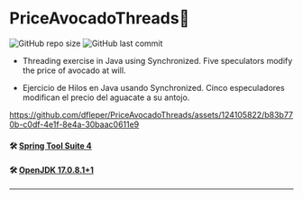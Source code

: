 # PriceAvocadoThreads🧵

![GitHub repo size](https://img.shields.io/github/repo-size/dfleper/PriceAvocadoThreads?logo=github)
![GitHub last commit](https://img.shields.io/github/last-commit/dfleper/PriceAvocadoThreads?color=blue&label=last-commit&logo=github&logoColor=white)

- Threading exercise in Java using Synchronized. 
Five speculators modify the price of avocado at will.

- Ejercicio de Hilos en Java usando Synchronized. 
Cinco especuladores modifican el precio del aguacate a su antojo.

https://github.com/dfleper/PriceAvocadoThreads/assets/124105822/b83b770b-c0df-4e1f-8e4a-30baac0611e9

#### 🛠 [Spring Tool Suite 4](https://spring.io/tools)
#### 🛠 [OpenJDK 17.0.8.1+1](https://developer.ibm.com/languages/java/semeru-runtimes/downloads/) 
-----
